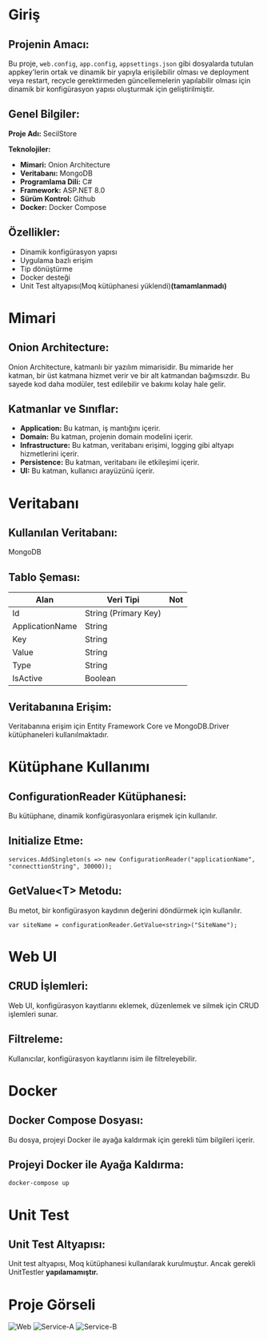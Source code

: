 <h1>Giriş</h1>

<h2>Projenin Amacı:</h2>

<p>Bu proje, <code>web.config</code>, <code>app.config</code>, <code>appsettings.json</code> gibi dosyalarda tutulan appkey'lerin ortak ve dinamik bir yapıyla erişilebilir olması ve deployment veya restart, recycle gerektirmeden güncellemelerin yapılabilir olması için dinamik bir konfigürasyon yapısı oluşturmak için geliştirilmiştir.</p>

<h2>Genel Bilgiler:</h2>

<p><strong>Proje Adı:</strong> SecilStore</p>
<p><strong>Teknolojiler:</strong></p>
<ul>
  <li><strong>Mimari:</strong> Onion Architecture</li>
  <li><strong>Veritabanı:</strong> MongoDB</li>
  <li><strong>Programlama Dili:</strong> C#</li>
  <li><strong>Framework:</strong> ASP.NET 8.0</li>
  <li><strong>Sürüm Kontrol:</strong> Github</li>
  <li><strong>Docker:</strong> Docker Compose</li>
</ul>

<h2>Özellikler:</h2>
<ul>
  <li>Dinamik konfigürasyon yapısı</li>
  <li>Uygulama bazlı erişim</li>
  <li>Tip dönüştürme</li>
  <li>Docker desteği</li>
  <li>Unit Test altyapısı(Moq kütüphanesi yüklendi)<b>(tamamlanmadı)</b></li>
</ul>

<h1>Mimari</h1>

<h2>Onion Architecture:</h2>

<p>Onion Architecture, katmanlı bir yazılım mimarisidir. Bu mimaride her katman, bir üst katmana hizmet verir ve bir alt katmandan bağımsızdır. Bu sayede kod daha modüler, test edilebilir ve bakımı kolay hale gelir.</p>

<h2>Katmanlar ve Sınıflar:</h2>

<ul>
  <li><strong>Application:</strong> Bu katman, iş mantığını içerir.</li>
  <li><strong>Domain:</strong> Bu katman, projenin domain modelini içerir.</li>
  <li><strong>Infrastructure:</strong> Bu katman, veritabanı erişimi, logging gibi altyapı hizmetlerini içerir.</li>
  <li><strong>Persistence:</strong> Bu katman, veritabanı ile etkileşimi içerir.</li>
  <li><strong>UI:</strong> Bu katman, kullanıcı arayüzünü içerir.</li>
</ul>

<h1>Veritabanı</h1>

<h2>Kullanılan Veritabanı:</h2>
<p>MongoDB</p>

<h2>Tablo Şeması:</h2>

<table>
  <thead>
    <tr>
      <th>Alan</th>
      <th>Veri Tipi</th>
      <th>Not</th>
    </tr>
  </thead>
  <tbody>
    <tr>
      <td>Id</td>
      <td>String (Primary Key)</td>
      <td></td>
    </tr>
    <tr>
      <td>ApplicationName</td>
      <td>String</td>
      <td></td>
    </tr>
    <tr>
      <td>Key</td>
      <td>String</td>
      <td></td>
    </tr>
    <tr>
      <td>Value</td>
      <td>String</td>
      <td></td>
    </tr>
    <tr>
      <td>Type</td>
      <td>String</td>
      <td></td>
    </tr>
    <tr>
      <td>IsActive</td>
      <td>Boolean</td>
      <td></td>
    </tr>
  </tbody>
</table>

<h2>Veritabanına Erişim:</h2>

<p>Veritabanına erişim için Entity Framework Core ve MongoDB.Driver kütüphaneleri kullanılmaktadır.</p>

<h1>Kütüphane Kullanımı</h1>

<h2>ConfigurationReader Kütüphanesi:</h2>

<p>Bu kütüphane, dinamik konfigürasyonlara erişmek için kullanılır.</p>

<h2>Initialize Etme:</h2>

<pre><code>services.AddSingleton(s => new ConfigurationReader("applicationName", "connecttionString", 30000));
</code></pre>

<h2>GetValue&lt;T&gt; Metodu:</h2>

<p>Bu metot, bir konfigürasyon kaydının değerini döndürmek için kullanılır.</p>

<pre><code>var siteName = configurationReader.GetValue&lt;string&gt;("SiteName");
</code></pre>

<h1>Web UI</h1>

<h2>CRUD İşlemleri:</h2>

<p>Web UI, konfigürasyon kayıtlarını eklemek, düzenlemek ve silmek için CRUD işlemleri sunar.</p>

<h2>Filtreleme:</h2>

<p>Kullanıcılar, konfigürasyon kayıtlarını isim ile filtreleyebilir.</p>

<h1>Docker</h1>

<h2>Docker Compose Dosyası:</h2>

<p>Bu dosya, projeyi Docker ile ayağa kaldırmak için gerekli tüm bilgileri içerir.</p>

<h2>Projeyi Docker ile Ayağa Kaldırma:</h2>

<pre><code>docker-compose up
</code></pre>

<h1>Unit Test</h1>

<h2>Unit Test Altyapısı:</h2>

<p>Unit test altyapısı, Moq kütüphanesi kullanılarak kurulmuştur. Ancak gerekli UnitTestler <b>yapılamamıştır.</b></p>

<h1>Proje Görseli</h1>
<img src="https://github.com/SinanTsypr/DynamicConfiguration/assets/85941907/b98cb611-a95b-461d-9ba3-ec470c4181d7" alt="Web">
<img src="https://github.com/SinanTsypr/DynamicConfiguration/assets/85941907/e5c279c5-1d0c-465a-859d-551fed2e71ad" alt="Service-A">
<img src="https://github.com/SinanTsypr/DynamicConfiguration/assets/85941907/8e47b1f8-61ec-4aaf-a0c5-9364cd680bf1" alt="Service-B">

